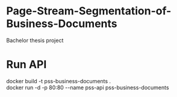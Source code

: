 # Page-Stream-Segmentation-of-Business-Documents
Bachelor thesis project

# Run API
docker build -t pss-business-documents .  
docker run -d -p 80:80 --name pss-api pss-business-documents
